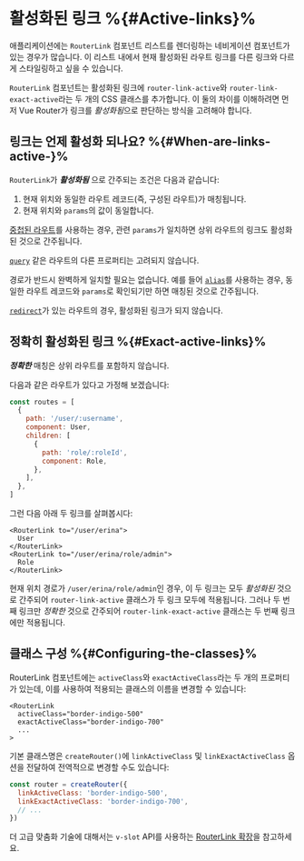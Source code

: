 # 활성화된 링크 %{#Active-links}%

애플리케이션에는 `RouterLink` 컴포넌트 리스트를 렌더링하는 네비게이션 컴포넌트가 있는 경우가 많습니다. 이 리스트 내에서 현재 활성화된 라우트 링크를 다른 링크와 다르게 스타일링하고 싶을 수 있습니다.

`RouterLink` 컴포넌트는 활성화된 링크에 `router-link-active`와 `router-link-exact-active`라는 두 개의 CSS 클래스를 추가합니다. 이 둘의 차이를 이해하려면 먼저 Vue Router가 링크를 *활성화됨*으로 판단하는 방식을 고려해야 합니다.

## 링크는 언제 활성화 되나요? %{#When-are-links-active-}%

`RouterLink`가 **_활성화됨_** 으로 간주되는 조건은 다음과 같습니다:

1. 현재 위치와 동일한 라우트 레코드(즉, 구성된 라우트)가 매칭됩니다.
2. 현재 위치와 `params`의 값이 동일합니다.

[중첩된 라우트](./nested-routes)를 사용하는 경우, 관련 `params`가 일치하면 상위 라우트의 링크도 활성화된 것으로 간주됩니다.

[`query`](../../api/interfaces/RouteLocationBase.html#query) 같은 라우트의 다른 프로퍼티는 고려되지 않습니다.

경로가 반드시 완벽하게 일치할 필요는 없습니다. 예를 들어 [`alias`](./redirect-and-alias#Alias)를 사용하는 경우, 동일한 라우트 레코드와 `params`로 확인되기만 하면 매칭된 것으로 간주됩니다.

[`redirect`](./redirect-and-alias#Redirect)가 있는 라우트의 경우, 활성화된 링크가 되지 않습니다.

## 정확히 활성화된 링크 %{#Exact-active-links}%

**_정확한_** 매칭은 상위 라우트를 포함하지 않습니다.

다음과 같은 라우트가 있다고 가정해 보겠습니다:

```js
const routes = [
  {
    path: '/user/:username',
    component: User,
    children: [
      {
        path: 'role/:roleId',
        component: Role,
      },
    ],
  },
]
```

그런 다음 아래 두 링크를 살펴봅시다:

```vue-html
<RouterLink to="/user/erina">
  User
</RouterLink>
<RouterLink to="/user/erina/role/admin">
  Role
</RouterLink>
```

현재 위치 경로가 `/user/erina/role/admin`인 경우, 이 두 링크는 모두 *활성화된* 것으로 간주되어 `router-link-active` 클래스가 두 링크 모두에 적용됩니다. 그러나 두 번째 링크만 *정확한* 것으로 간주되어 `router-link-exact-active` 클래스는 두 번째 링크에만 적용됩니다.

## 클래스 구성 %{#Configuring-the-classes}%

RouterLink 컴포넌트에는 `activeClass`와 `exactActiveClass`라는 두 개의 프로퍼티가 있는데, 이를 사용하여 적용되는 클래스의 이름을 변경할 수 있습니다:

```vue-html
<RouterLink
  activeClass="border-indigo-500"
  exactActiveClass="border-indigo-700"
  ...
>
```

기본 클래스명은 `createRouter()`에 `linkActiveClass` 및 `linkExactActiveClass` 옵션을 전달하여 전역적으로 변경할 수도 있습니다:

```js
const router = createRouter({
  linkActiveClass: 'border-indigo-500',
  linkExactActiveClass: 'border-indigo-700',
  // ...
})
```

더 고급 맞춤화 기술에 대해서는 `v-slot` API를 사용하는 [RouterLink 확장](../advanced/extending-router-link)을 참고하세요.
